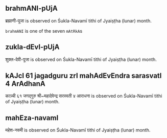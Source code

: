 ## brahmANI-pUjA

ब्रह्माणी-पूजा is observed on Śukla-Navamī tithi of Jyaiṣṭha (lunar) month.

`brahmANI` is one of the seven `mAtRkA`s

## zukla-dEvI-pUjA

शुक्ल-देवी-पूजा is observed on Śukla-Navamī tithi of Jyaiṣṭha (lunar) month.



## kAJcI 61 jagadguru zrI mahAdEvEndra sarasvatI 4 ArAdhanA

काञ्ची ६१ जगद्गुरु श्री~महादेवेन्द्र सरस्वती ४ आराधना is observed on Śukla-Navamī tithi of Jyaiṣṭha (lunar) month.



## mahEza-navamI

महेश-नवमी is observed on Śukla-Navamī tithi of Jyaiṣṭha (lunar) month.



